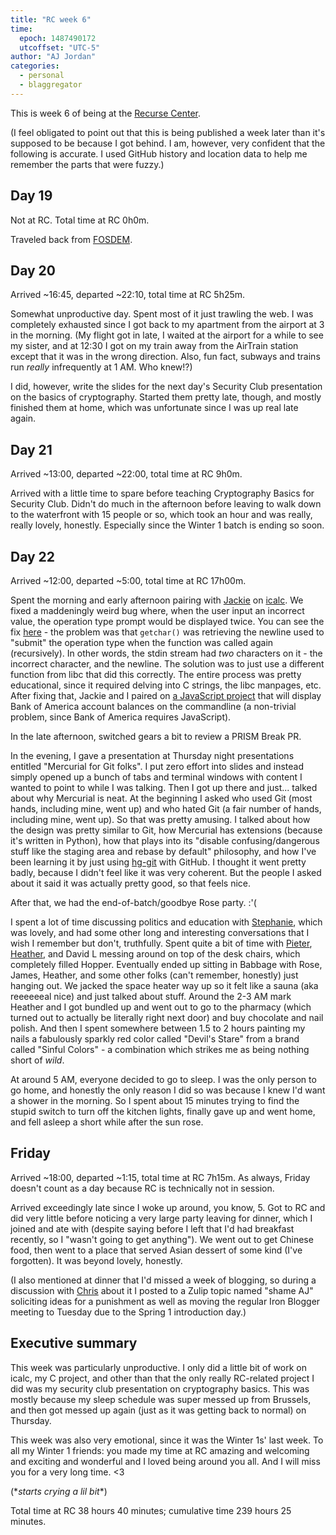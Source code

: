 ```yaml
---
title: "RC week 6"
time:
  epoch: 1487490172
  utcoffset: "UTC-5"
author: "AJ Jordan"
categories:
  - personal
  - blaggregator
---
```


This is week 6 of being at the [Recurse Center][]. 

(I feel obligated to point out that this is being published a week later than it's supposed to be because I got behind. I am, however, very confident that the following is accurate. I used GitHub history and location data to help me remember the parts that were fuzzy.)

<script async defer src="https://www.recurse-scout.com/loader.js?t=3d49e64361d4b897ffd2fd56dcd93ca4"></script>

## Day 19

Not at RC. Total time at RC 0h0m.

Traveled back from [FOSDEM][].

## Day 20

Arrived ~16:45, departed ~22:10, total time at RC 5h25m.

Somewhat unproductive day. Spent most of it just trawling the web. I was completely exhausted since I got back to my apartment from the airport at 3 in the morning. (My flight got in late, I waited at the airport for a while to see my sister, and at 12:30 I got on my train away from the AirTrain station except that it was in the wrong direction. Also, fun fact, subways and trains run _really_ infrequently at 1 AM. Who knew!?)

I did, however, write the slides for the next day's Security Club presentation on the basics of cryptography. Started them pretty late, though, and mostly finished them at home, which was unfortunate since I was up real late again.

## Day 21

Arrived ~13:00, departed ~22:00, total time at RC 9h0m.

Arrived with a little time to spare before teaching Cryptography Basics for Security Club. Didn't do much in the afternoon before leaving to walk down to the waterfront with 15 people or so, which took an hour and was really, really lovely, honestly. Especially since the Winter 1 batch is ending so soon.

## Day 22

Arrived ~12:00, departed ~5:00, total time at RC 17h00m.

Spent the morning and early afternoon pairing with [Jackie][] on [icalc][]. We fixed a maddeningly weird bug where, when the user input an incorrect value, the operation type prompt would be displayed twice. You can see the fix [here][icalcbug] - the problem was that `getchar()` was retrieving the newline used to "submit" the operation type when the function was called again (recursively). In other words, the stdin stream had _two_ characters on it - the incorrect character, and the newline. The solution was to just use a different function from libc that did this correctly. The entire process was pretty educational, since it required delving into C strings, the libc manpages, etc. After fixing that, Jackie and I paired on [a JavaScript project][bank-prettify] that will display Bank of America account balances on the commandline (a non-trivial problem, since Bank of America requires JavaScript).

In the late afternoon, switched gears a bit to review a PRISM Break PR.

In the evening, I gave a presentation at Thursday night presentations entitled "Mercurial for Git folks". I put zero effort into slides and instead simply opened up a bunch of tabs and terminal windows with content I wanted to point to while I was talking. Then I got up there and just... talked about why Mercurial is neat. At the beginning I asked who used Git (most hands, including mine, went up) and who hated Git (a fair number of hands, including mine, went up). So that was pretty amusing. I talked about how the design was pretty similar to Git, how Mercurial has extensions (because it's written in Python), how that plays into its "disable confusing/dangerous stuff like the staging area and rebase by default" philosophy, and how I've been learning it by just using [hg-git][] with GitHub. I thought it went pretty badly, because I didn't feel like it was very coherent. But the people I asked about it said it was actually pretty good, so that feels nice.

After that, we had the end-of-batch/goodbye Rose party. :'(

I spent a lot of time discussing politics and education with [Stephanie][], which was lovely, and had some other long and interesting conversations that I wish I remember but don't, truthfully. Spent quite a bit of time with [Pieter][], [Heather][], and David L messing around on top of the desk chairs, which completely filled Hopper. Eventually ended up sitting in Babbage with Rose, James, Heather, and some other folks (can't remember, honestly) just hanging out. We jacked the space heater way up so it felt like a sauna (aka reeeeeeal nice) and just talked about stuff. Around the 2-3 AM mark Heather and I got bundled up and went out to go to the pharmacy (which turned out to actually be literally right next door) and buy chocolate and nail polish. And then I spent somewhere between 1.5 to 2 hours painting my nails a fabulously sparkly red color called "Devil's Stare" from a brand called "Sinful Colors" - a combination which strikes me as being nothing short of _wild_.

At around 5 AM, everyone decided to go to sleep. I was the only person to go home, and honestly the only reason I did so was because I knew I'd want a shower in the morning. So I spent about 15 minutes trying to find the stupid switch to turn off the kitchen lights, finally gave up and went home, and fell asleep a short while after the sun rose.


## Friday

Arrived ~18:00, departed ~1:15, total time at RC 7h15m. As always, Friday doesn't count as a day because RC is technically not in session.

Arrived exceedingly late since I woke up around, you know, 5. Got to RC and did very little before noticing a very large party leaving for dinner, which I joined and ate with (despite saying before I left that I'd had breakfast recently, so I "wasn't going to get anything"). We went out to get Chinese food, then went to a place that served Asian dessert of some kind (I've forgotten). It was beyond lovely, honestly.

(I also mentioned at dinner that I'd missed a week of blogging, so during a discussion with [Chris][] about it I posted to a Zulip topic named "shame AJ" soliciting ideas for a punishment as well as moving the regular Iron Blogger meeting to Tuesday due to the Spring 1 introduction day.)

## Executive summary

This week was particularly unproductive. I only did a little bit of work on icalc, my C project, and other than that the only really RC-related project I did was my security club presentation on cryptography basics. This was mostly because my sleep schedule was super messed up from Brussels, and then got messed up again (just as it was getting back to normal) on Thursday.

This week was also very emotional, since it was the Winter 1s' last week. To all my Winter 1 friends: you made my time at RC amazing and welcoming and exciting and wonderful and I loved being around you all. And I will miss you for a very long time. <3

(\*_starts crying a lil bit_\*)

Total time at RC 38 hours 40 minutes; cumulative time 239 hours 25 minutes.

 [Recurse Center]: https://recurse.com
 [FOSDEM]: https://fosdem.org/2017/
 [Jackie]: https://github.com/Jmeggesto
 [icalc]: https://github.com/strugee/icalc
 [icalcbug]: https://github.com/strugee/icalc/commit/fb20487c5385cb0ae6192cd6540c98fbd82ff2d0#diff-2045016cb90d1e65d71c2407a2570927
 [bank-prettify]: https://github.com/Jmeggesto/bank-prettify
 [hg-git]: https://hg-git.github.io/
 [Stephanie]: https://github.com/steph-rage
 [Pieter]: https://github.com/inytar
 [Heather]: https://github.com/heatherbooker
 [Chris]: https://github.com/chirs
